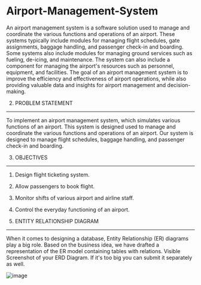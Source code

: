 # Airport-Management-System
An airport management system is a software solution used to manage and coordinate the various functions and operations of an airport. These systems typically include modules for managing flight schedules, gate assignments, baggage handling, and passenger check-in and boarding. Some systems also include modules for managing ground services such as fueling, de-icing, and maintenance. The system can also include a component for managing the airport's resources such as personnel, equipment, and facilities. The goal of an airport management system is to improve the efficiency and effectiveness of airport operations, while also providing valuable data and insights for airport management and decision-making.


2.	PROBLEM STATEMENT
________________________________________
To implement an airport management system, which simulates various functions of an airport. This system is designed used to manage and coordinate the various functions and operations of an airport. Our system is designed to manage flight schedules, baggage handling, and passenger check-in and boarding.

3.	OBJECTIVES
________________________________________
1.	Design flight ticketing system.
2.	Allow passengers to book flight.
3.	Monitor shifts of various airport and airline staff.
4.	Control the everyday functioning of an airport.

4.	ENTITY RELATIONSHIP DIAGRAM
________________________________________
When it comes to designing a database, Entity Relationship (ER) diagrams play a big role. Based on the business idea, we have drafted a representation of the ER model containing tables with relations.
Visible Screenshot of your ERD Diagram.
If it's too big you can submit it separately as well.

![image](https://github.com/AdityaSauravVijay/Airport-Management-System/assets/113118875/28755f12-461d-4d61-a55c-7567aa39fc85)

